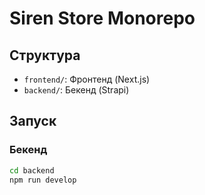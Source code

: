 # Siren Store Monorepo

## Структура

- `frontend/`: Фронтенд (Next.js)
- `backend/`: Бекенд (Strapi)

## Запуск

### Бекенд

```bash
cd backend
npm run develop
```
